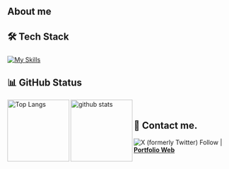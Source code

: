 ## About me

## 🛠️ Tech Stack

###

[![My Skills](https://skillicons.dev/icons?i=html,css,tailwind,js,ts,react,vuejs,nodejs,nextjs,astro,java,php,figma,aws,gcp,git,github,vscode,windows,twitter&theme=light)](https://skillicons.dev)

## 📊 GitHub Status

<p> <img align="left" height="140px" src="https://github-readme-stats.vercel.app/api?username=fjt-dev&theme=blue-green" alt="Top Langs" /> </p>
<p>&nbsp;<img align="left" height="140px" src="https://github-readme-stats.vercel.app/api/top-langs/?username=fjt-dev&layout=compact&theme=blue-green" alt="github stats" /> </p>

## 📨 Contact me.

![X (formerly Twitter) Follow](https://img.shields.io/twitter/follow/iQV5K?style=for-the-badge&labelColor=1877f2) | **[Portfolio Web](https://fjtdev.com)**
